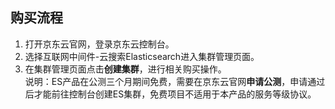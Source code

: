 ## 购买流程
1.	打开京东云官网，登录京东云控制台。</br>
2.	选择互联网中间件-云搜索Elasticsearch进入集群管理页面。</br>
3.	在集群管理页面点击**创建集群**，进行相关购买操作。</br>
说明：ES产品在公测三个月期间免费，需要在京东云官网**申请公测**，申请通过后才能前往控制台创建ES集群，免费项目不适用于本产品的服务等级协议。
